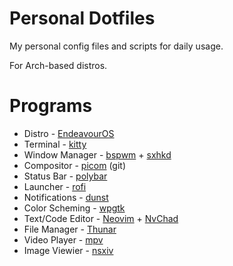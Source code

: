 # Personal Dotfiles

My personal config files and scripts for daily usage.

For Arch-based distros.

# Programs

* Distro - [EndeavourOS](https://endeavouros.com/)
* Terminal - [kitty](https://archlinux.org/packages/extra/x86_64/kitty/)
* Window Manager - [bspwm](https://archlinux.org/packages/extra/x86_64/bspwm/) + [sxhkd](https://archlinux.org/packages/extra/x86_64/sxhkd/)
* Compositor - [picom](https://aur.archlinux.org/packages/picom-git) (git)
* Status Bar - [polybar](https://archlinux.org/packages/extra/x86_64/polybar/)
* Launcher - [rofi](https://archlinux.org/packages/community/x86_64/rofi/)
* Notifications - [dunst](https://archlinux.org/packages/extra/x86_64/dunst/)
* Color Scheming - [wpgtk](https://aur.archlinux.org/packages/wpgtk)
* Text/Code Editor - [Neovim](https://archlinux.org/packages/extra/x86_64/neovim/) + [NvChad](https://nvchad.com/)
* File Manager - [Thunar](https://archlinux.org/packages/extra/x86_64/thunar/)
* Video Player - [mpv](https://archlinux.org/packages/extra/x86_64/mpv/)
* Image Viewier - [nsxiv](https://archlinux.org/packages/extra/x86_64/nsxiv/)
